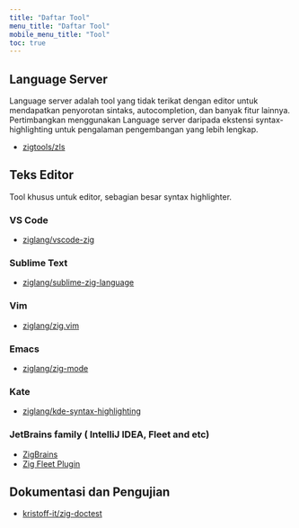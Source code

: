```yaml
---
title: "Daftar Tool"
menu_title: "Daftar Tool"
mobile_menu_title: "Tool"
toc: true
---
```


## Language Server
Language server adalah tool yang tidak terikat dengan editor untuk mendapatkan penyorotan sintaks, autocompletion, dan banyak fitur lainnya. Pertimbangkan menggunakan Language server daripada ekstensi syntax-highlighting untuk pengalaman pengembangan yang lebih lengkap.

- [zigtools/zls](https://github.com/zigtools/zls)

## Teks Editor
Tool khusus untuk editor, sebagian besar syntax highlighter.

### VS Code
- [ziglang/vscode-zig](https://github.com/ziglang/vscode-zig)

### Sublime Text
- [ziglang/sublime-zig-language](https://github.com/ziglang/sublime-zig-language)

### Vim
- [ziglang/zig.vim](https://github.com/ziglang/zig.vim)

### Emacs
- [ziglang/zig-mode](https://github.com/ziglang/zig-mode)

### Kate
- [ziglang/kde-syntax-highlighting](https://github.com/ziglang/kde-syntax-highlighting)

### JetBrains family ( IntelliJ IDEA, Fleet and etc)
- [ZigBrains](https://plugins.jetbrains.com/plugin/22456-zigbrains)
- [Zig Fleet Plugin](https://plugins.jetbrains.com/plugin/26070-zig)

## Dokumentasi dan Pengujian
- [kristoff-it/zig-doctest](https://github.com/kristoff-it/zig-doctest)
